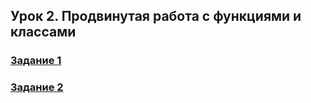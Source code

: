 ## Урок 2. Продвинутая работа с функциями и классами

### [Задание 1](task21.md)

### [Задание 2](task22.md)


